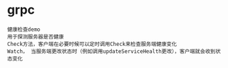 # grpc

    健康检查demo
    用于探测服务器是否健康
    Check方法，客户端在必要时候可以定时调用Check来检查服务端健康变化
    Watch， 当服务端更改状态时（例如调用updateServiceHealth更改），客户端就会收到状态变化